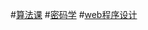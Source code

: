 #[算法课](https://github.com/CHENQIKUAI/SchoolCode/tree/master/Algorithm)
#[密码学](https://github.com/CHENQIKUAI/SchoolCode/tree/master/cryptology)
#[web程序设计](https://github.com/CHENQIKUAI/SchoolCode/tree/master/web-programming)

